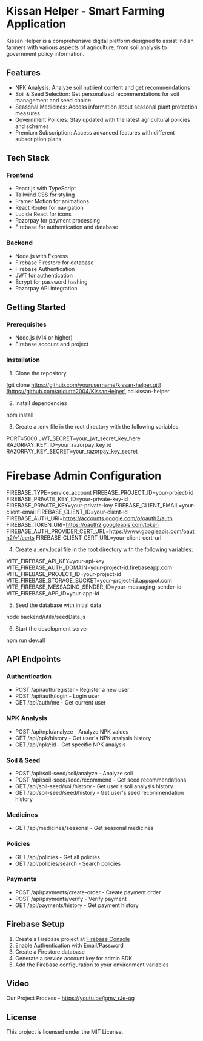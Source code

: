 # Kissan Helper - Smart Farming Application

Kissan Helper is a comprehensive digital platform designed to assist Indian farmers with various aspects of agriculture, from soil analysis to government policy information.

## Features

- NPK Analysis: Analyze soil nutrient content and get recommendations
- Soil & Seed Selection: Get personalized recommendations for soil management and seed choice
- Seasonal Medicines: Access information about seasonal plant protection measures
- Government Policies: Stay updated with the latest agricultural policies and schemes
- Premium Subscription: Access advanced features with different subscription plans

## Tech Stack

### Frontend
- React.js with TypeScript
- Tailwind CSS for styling
- Framer Motion for animations
- React Router for navigation
- Lucide React for icons
- Razorpay for payment processing
- Firebase for authentication and database

### Backend
- Node.js with Express
- Firebase Firestore for database
- Firebase Authentication
- JWT for authentication
- Bcrypt for password hashing
- Razorpay API integration

## Getting Started

### Prerequisites
- Node.js (v14 or higher)
- Firebase account and project

### Installation

1. Clone the repository

[git clone https://github.com/yourusername/kissan-helper.git](https://github.com/aridutta2004/KissanHelper)
cd kissan-helper


2. Install dependencies

npm install


3. Create a .env file in the root directory with the following variables:

PORT=5000
JWT_SECRET=your_jwt_secret_key_here
RAZORPAY_KEY_ID=your_razorpay_key_id
RAZORPAY_KEY_SECRET=your_razorpay_key_secret

# Firebase Admin Configuration
FIREBASE_TYPE=service_account
FIREBASE_PROJECT_ID=your-project-id
FIREBASE_PRIVATE_KEY_ID=your-private-key-id
FIREBASE_PRIVATE_KEY=your-private-key
FIREBASE_CLIENT_EMAIL=your-client-email
FIREBASE_CLIENT_ID=your-client-id
FIREBASE_AUTH_URI=https://accounts.google.com/o/oauth2/auth
FIREBASE_TOKEN_URI=https://oauth2.googleapis.com/token
FIREBASE_AUTH_PROVIDER_CERT_URL=https://www.googleapis.com/oauth2/v1/certs
FIREBASE_CLIENT_CERT_URL=your-client-cert-url


4. Create a .env.local file in the root directory with the following variables:

VITE_FIREBASE_API_KEY=your-api-key
VITE_FIREBASE_AUTH_DOMAIN=your-project-id.firebaseapp.com
VITE_FIREBASE_PROJECT_ID=your-project-id
VITE_FIREBASE_STORAGE_BUCKET=your-project-id.appspot.com
VITE_FIREBASE_MESSAGING_SENDER_ID=your-messaging-sender-id
VITE_FIREBASE_APP_ID=your-app-id


5. Seed the database with initial data

node backend/utils/seedData.js


6. Start the development server

npm run dev:all


## API Endpoints

### Authentication
- POST /api/auth/register - Register a new user
- POST /api/auth/login - Login user
- GET /api/auth/me - Get current user

### NPK Analysis
- POST /api/npk/analyze - Analyze NPK values
- GET /api/npk/history - Get user's NPK analysis history
- GET /api/npk/:id - Get specific NPK analysis

### Soil & Seed
- POST /api/soil-seed/soil/analyze - Analyze soil
- POST /api/soil-seed/seed/recommend - Get seed recommendations
- GET /api/soil-seed/soil/history - Get user's soil analysis history
- GET /api/soil-seed/seed/history - Get user's seed recommendation history

### Medicines
- GET /api/medicines/seasonal - Get seasonal medicines

### Policies
- GET /api/policies - Get all policies
- GET /api/policies/search - Search policies

### Payments
- POST /api/payments/create-order - Create payment order
- POST /api/payments/verify - Verify payment
- GET /api/payments/history - Get payment history

## Firebase Setup

1. Create a Firebase project at [Firebase Console](https://console.firebase.google.com/)
2. Enable Authentication with Email/Password
3. Create a Firestore database
4. Generate a service account key for admin SDK
5. Add the Firebase configuration to your environment variables

## Video

Our Project Process -
https://youtu.be/jgmv_rJe-og


## License

This project is licensed under the MIT License.

